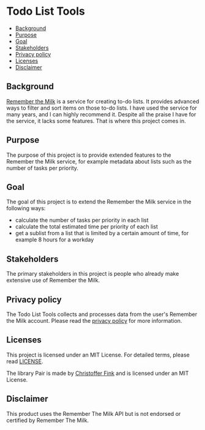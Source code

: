 # Todo List Tools
* [Background](#background)
* [Purpose](#purpose)
* [Goal](#goal)
* [Stakeholders](#stakeholders)
* [Privacy policy](#privacy-policy)
* [Licenses](#licenses)
* [Disclaimer](#disclaimer)

## Background
[Remember the Milk][1] is a service for creating to-do lists. It provides 
advanced ways to filter and sort items on those to-do lists. I have used the 
service for many years, and I can highly recommend it. Despite all the praise I 
have for the service, it lacks some features. That is where this project comes 
in.

## Purpose
The purpose of this project is to provide extended features to the Remember 
the Milk service, for example metadata about lists such as the number of tasks 
per priority.

## Goal
The goal of this project is to extend the Remember the Milk service in the 
following ways:
* calculate the number of tasks per priority in each list
* calculate the total estimated time per priority of each list
* get a sublist from a list that is limited by a certain amount of time, for 
example 8 hours for a workday

## Stakeholders
The primary stakeholders in this project is people who already make extensive 
use of Remember the Milk.

## Privacy policy
The Todo List Tools collects and processes data from the user's Remember the 
Milk account. Please read the [privacy policy][2] for more information.

## Licenses
This project is licensed under an MIT License. For detailed terms, please read 
[LICENSE][3]. 

The library Pair is made by [Christoffer Fink][4] and is licensed under an MIT 
License.

## Disclaimer
This product uses the Remember The Milk API but is not endorsed or certified by 
Remember The Milk.


[1]: https://www.rememberthemilk.com
[2]: privacy-policy.md
[3]: LICENSE
[4]: https://github.com/finkn
